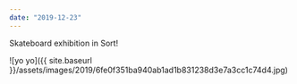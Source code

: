 ```yaml
---
date: "2019-12-23"
---
```


Skateboard exhibition in Sort!

![yo yo]({{ site.baseurl }}/assets/images/2019/6fe0f351ba940ab1ad1b831238d3e7a3cc1c74d4.jpg)
